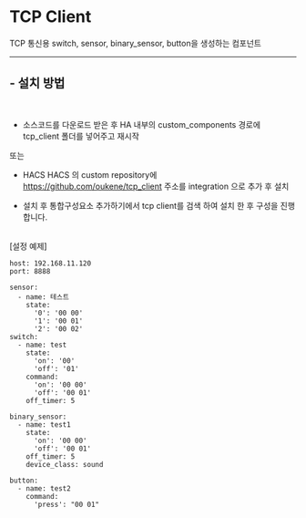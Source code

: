 # TCP Client

TCP 통신용 switch, sensor, binary_sensor, button을 생성하는 컴포넌트

---

## - 설치 방법
</br>

- 소스코드를 다운로드 받은 후 HA 내부의 custom_components 경로에 tcp_client 폴더를 넣어주고 재시작

또는

- HACS
HACS 의 custom repository에 https://github.com/oukene/tcp_client 주소를 integration 으로 추가 후 설치

- 설치 후 통합구성요소 추가하기에서 tcp client를 검색 하여 설치 한 후 구성을 진행합니다.
</br></br>


[설정 예제]


```
host: 192.168.11.120
port: 8888

sensor:
  - name: 테스트
    state:
      '0': '00 00'
      '1': '00 01'
      '2': '00 02'
switch:
  - name: test
    state:
      'on': '00'
      'off': '01'
    command:
      'on': '00 00'
      'off': '00 01'
    off_timer: 5

binary_sensor:
  - name: test1
    state:
      'on': '00 00'
      'off': '00 01'
    off_timer: 5
    device_class: sound

button:
  - name: test2
    command:
      'press': "00 01"

```


